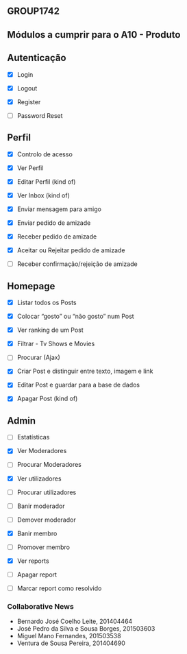 ## GROUP1742

## Módulos a cumprir para o A10 - Produto

## Autenticação

- [x] Login

- [x] Logout

- [x] Register

- [ ] Password Reset


## Perfil

- [x] Controlo de acesso

- [x] Ver Perfil

- [x] Editar Perfil (kind of)

- [x] Ver Inbox (kind of)

- [x] Enviar mensagem para amigo

- [x] Enviar pedido de amizade

- [x] Receber pedido de amizade

- [x] Aceitar ou Rejeitar pedido de amizade

- [ ] Receber confirmação/rejeição de amizade


## Homepage

- [x] Listar todos os Posts

- [x] Colocar “gosto” ou “não gosto” num Post

- [x] Ver ranking de um Post

- [x] Filtrar - Tv Shows e Movies

- [ ] Procurar (Ajax)

- [x] Criar Post e distinguir entre texto, imagem e link

- [x] Editar Post e guardar para a base de dados

- [x] Apagar Post (kind of)


## Admin

- [ ] Estatísticas

- [x] Ver Moderadores

- [ ] Procurar Moderadores

- [x] Ver utilizadores

- [ ] Procurar utilizadores

- [ ] Banir moderador

- [ ] Demover moderador

- [x] Banir membro

- [ ] Promover membro

- [x] Ver reports

- [ ] Apagar report

- [ ] Marcar report como resolvido


### Collaborative News

* Bernardo José Coelho Leite, 201404464
* José Pedro da Silva e Sousa Borges, 201503603
* Miguel Mano Fernandes, 201503538
* Ventura de Sousa Pereira, 201404690
